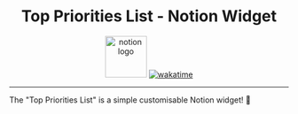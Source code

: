 <h1 align="center">Top Priorities List - Notion Widget</h1>

<div align="center">
  <img width="75px" src="https://img.shields.io/badge/Notion-000000.svg?style=for-the-badge&logo=Notion&logoColor=white" alt="notion logo" title="Notion" />
  <a href="https://wakatime.com/badge/user/93e90527-8000-4dd1-9ec1-047c9988e868/project/018b781b-6a85-41c4-bbdb-89f9d6f6b8ed">
    <img src="https://wakatime.com/badge/user/93e90527-8000-4dd1-9ec1-047c9988e868/project/018b781b-6a85-41c4-bbdb-89f9d6f6b8ed.svg" alt="wakatime">
  </a>
</div>

<hr>

The "Top Priorities List" is a simple customisable Notion widget! 🌷